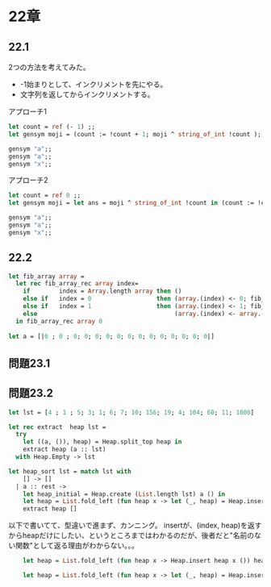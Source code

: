 # 22章

## 22.1

2つの方法を考えてみた。
- -1始まりとして、インクリメントを先にやる。
- 文字列を返してからインクリメントする。 

アプローチ1
```ocaml
let count = ref (- 1) ;;
let gensym moji = (count := !count + 1; moji ^ string_of_int !count );;

gensym "a";;
gensym "a";;
gensym "x";;
```

アプローチ2
```ocaml
let count = ref 0 ;;
let gensym moji = let ans = moji ^ string_of_int !count in (count := !count + 1; ans);;

gensym "a";;
gensym "a";;
gensym "x";;
```

## 22.2 

```ocaml
let fib_array array = 
  let rec fib_array_rec array index= 
    if        index = Array.length array then ()
    else if   index = 0                  then (array.(index) <- 0; fib_array_rec array 1)
    else if   index = 1                  then (array.(index) <- 1; fib_array_rec array 2)
    else                                      (array.(index) <- array.(index-2) + array.(index-1); fib_array_rec array (index+1) )
  in fib_array_rec array 0
  
let a = [|0 ; 0 ; 0; 0; 0; 0; 0; 0; 0; 0; 0; 0; 0; 0; 0|]
```


## 問題23.1 





## 問題23.2

```ocaml
let lst = [4 ; 1 ; 5; 3; 1; 6; 7; 10; 156; 19; 4; 104; 60; 11; 1000]

let rec extract  heap lst =
  try 
    let ((a, ()), heap) = Heap.split_top heap in
    extract heap (a :: lst)
  with Heap.Empty -> lst

let heap_sort lst = match lst with 
    [] -> []
  | a :: rest -> 
    let heap_initial = Heap.create (List.length lst) a () in
    let heap = List.fold_left (fun heap x -> let (_, heap) = Heap.insert heap x () in heap) heap_initial lst in
    extract heap []
```





以下で書いてて、型違いで進まず、カンニング。
insertが、(index, heap)を返すからheapだけにしたい、というところまではわかるのだが、後者だと"名前のない関数"として返る理由がわからない。。。

```ocaml
    let heap = List.fold_left (fun heap x -> Heap.insert heap x ()) heap_initial lst 
```

```ocaml
    let heap = List.fold_left (fun heap x -> let (_, heap) = Heap.insert heap x () in 
```

